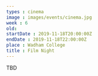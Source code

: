 ```yaml
---
types : cinema
image : images/events/cinema.jpg
week : 6
old:
startDate : 2019-11-18T20:00:00Z
endDate : 2019-11-18T22:00:00Z
place : Wadham College
title : Film Night
---
```


TBD

